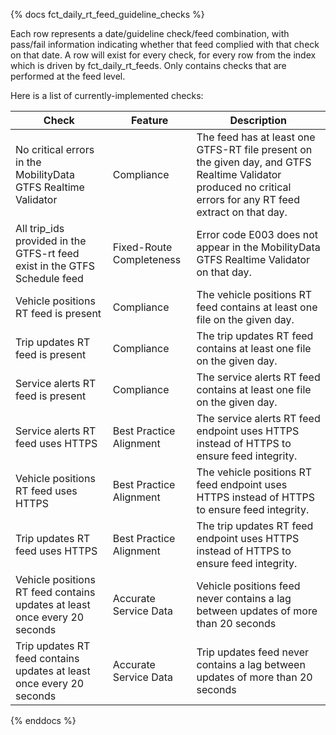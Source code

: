 {% docs fct_daily_rt_feed_guideline_checks %}

Each row represents a date/guideline check/feed combination, with pass/fail
information indicating whether that feed complied with that check on that date.
A row will exist for every check, for every row from the index which is driven
by fct_daily_rt_feeds. Only contains checks that are performed at the feed
level.

Here is a list of currently-implemented checks:

| Check | Feature | Description |
| ------------------------------------ |---------|------------ |
|No critical errors in the MobilityData GTFS Realtime Validator | Compliance | The feed has at least one GTFS-RT file present on the given day, and GTFS Realtime Validator produced no critical errors for any RT feed extract on that day.|
|All trip_ids provided in the GTFS-rt feed exist in the GTFS Schedule feed| Fixed-Route Completeness | Error code E003 does not appear in the MobilityData GTFS Realtime Validator on that day.|
|Vehicle positions RT feed is present | Compliance | The vehicle positions RT feed contains at least one file on the given day.|
| Trip updates RT feed is present | Compliance | The trip updates RT feed contains at least one file on the given day.|
| Service alerts RT feed is present | Compliance | The service alerts RT feed contains at least one file on the given day.|
| Service alerts RT feed uses HTTPS | Best Practice Alignment | The service alerts RT feed endpoint uses HTTPS instead of HTTPS to ensure feed integrity.|
|Vehicle positions RT feed uses HTTPS | Best Practice Alignment | The vehicle positions RT feed endpoint uses HTTPS instead of HTTPS to ensure feed integrity.|
| Trip updates RT feed uses HTTPS | Best Practice Alignment | The trip updates RT feed endpoint uses HTTPS instead of HTTPS to ensure feed integrity.|
| Vehicle positions RT feed contains updates at least once every 20 seconds | Accurate Service Data | Vehicle positions feed never contains a lag between updates of more than 20 seconds |
| Trip updates RT feed contains updates at least once every 20 seconds | Accurate Service Data | Trip updates feed never contains a lag between updates of more than 20 seconds |
{% enddocs %}
